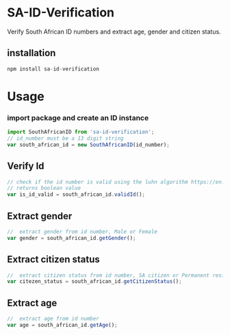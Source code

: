 # SA-ID-Verification

Verify South African ID numbers and extract age, gender and citizen status.

## installation
```javascript
npm install sa-id-verification
```

# Usage

### import package and create an ID instance
```javascript
import SouthAfricanID from 'sa-id-verification';
// id_number must be a 13 digit string
var south_african_id = new SouthAfricanID(id_number);
```


## Verify Id
```javascript
// check if the id number is valid using the luhn algorithm https://en.wikipedia.org/wiki/Luhn_algorithm
// returns boolean value 
var is_id_valid = south_african_id.validId();
```

## Extract gender
```javascript
//  extract gender from id number, Male or Female
var gender = south_african_id.getGender();
```

## Extract citizen status
```javascript
//  extract citizen status from id number, SA citizen or Permanent resident
var citezen_status = south_african_id.getCitizenStatus();
```

## Extract age
```javascript
//  extract age from id number
var age = south_african_id.getAge();
```
